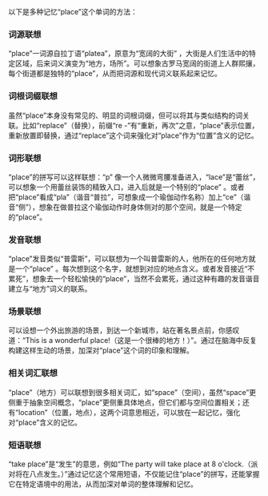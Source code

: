以下是多种记忆“place”这个单词的方法：

### 词源联想
“place”一词源自拉丁语“platea”，原意为“宽阔的大街” ，大街是人们生活中的特定区域，后来词义演变为“地方，场所”。可以想象古罗马宽阔的街道上人群熙攘，每个街道都是独特的“place”，从而把词源和现代词义联系起来记忆。

### 词根词缀联想 
虽然“place”本身没有常见的、明显的词根词缀，但可以将其与类似结构的词关联。比如“replace”（替换），前缀“re -”有“重新，再次”之意，“place”表示位置，重新放置即替换，通过“replace”这个词来强化对“place”作为“位置”含义的记忆。

### 词形联想
“place”的拼写可以这样联想：“p” 像一个人微微弯腰准备进入，“lace”是“蕾丝”，可以想象一个用蕾丝装饰的精致入口，进入后就是一个特别的“place” 。或者把“place”看成“pla”（谐音“普拉”，可想象成一个瑜伽动作名称）加上“ce”（谐音“侧”），想象在做普拉这个瑜伽动作时身体侧对的那个空间，就是一个特定的“place”。

### 发音联想 
“place”发音类似“普雷斯”，可以联想为一个叫普雷斯的人，他所在的任何地方就是一个“place” 。每次想到这个名字，就想到对应的地点含义。或者发音接近“不累死”，想象去一个轻松愉快的“place”，当然不会累死，通过这种有趣的发音谐音建立与“地方”词义的联系。

### 场景联想 
可以设想一个外出旅游的场景，到达一个新城市，站在著名景点前，你感叹道：“This is a wonderful place!（这是一个很棒的地方！）”。通过在脑海中反复构建这样生动的场景，加深对“place”这个词的印象和理解。 

### 相关词汇联想 
“place”（地方）可以联想到很多相关词汇，如“space”（空间），虽然“space”更侧重于抽象空间概念，“place”更侧重具体地点，但它们都与空间位置相关；还有“location”（位置，地点），这两个词意思相近，可以放在一起记忆，强化对“place”含义的记忆。

### 短语联想 
“take place”是“发生”的意思，例如“The party will take place at 8 o'clock.（派对将在八点发生。）”通过记忆这个常用短语，不仅能记住“place”的拼写，还能掌握它在特定语境中的用法，从而加深对单词的整体理解和记忆。 
